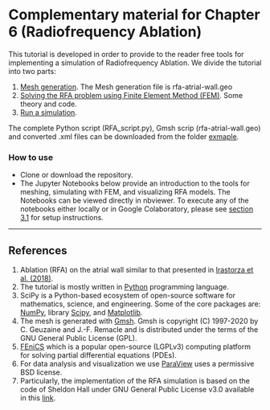 # Complementary material for Chapter 6 (Radiofrequency Ablation)

This tutorial is developed in order to provide to the reader free tools for implementing a simulation of Radiofrequency Ablation. We divide the tutorial into two parts:

1. [Mesh generation](https://github.com/rirastorza/RFA-tutorial/blob/master/mesh%20generation/meshgenration.ipynb). The Mesh generation file is rfa-atrial-wall.geo
2. [Solving the RFA problem using Finite Element Method (FEM)](https://github.com/rirastorza/RFA-tutorial/blob/master/solving%20by%20fem/solvingbyfem.ipynb). Some theory and code.
3. [Run a simulation](https://github.com/rirastorza/RFA-tutorial/blob/master/run/coding.ipynb).

The complete Python script (RFA_script.py), Gmsh scrip (rfa-atrial-wall.geo) and converted .xml files can be downloaded from the folder [exmaple](https://github.com/rirastorza/RFA-tutorial/tree/master/example).

### How to use
- Clone or download the repository.
- The Jupyter Notebooks below provide an introduction to the tools for meshing, simulating with FEM, and visualizing RFA models. The Notebooks can be viewed directly in nbviewer. To execute any of the notebooks either locally or in Google Colaboratory, please see [section 3.1](https://github.com/rirastorza/RFA-tutorial/blob/master/run/coding.ipynb) for setup instructions.

---

## References
 
1. Ablation (RFA) on the atrial wall similar to that presented in [Irastorza et al. (2018)](https://onlinelibrary.wiley.com/doi/abs/10.1111/jce.13363). 
2. The tutorial is mostly written in [Python](https://www.python.org/) programming language.
3. SciPy is a Python-based ecosystem of open-source software for mathematics, science, and engineering. Some of the core packages are: [NumPy](https://numpy.org/), library [Scipy](https://www.scipy.org/), and [Matplotlib](https://matplotlib.org/).
4. The mesh is generated with [Gmsh](https://gmsh.info/). Gmsh is copyright (C) 1997-2020 by C. Geuzaine and J.-F. Remacle and is distributed under the terms of the GNU General Public License (GPL).
5. [FEniCS](https://fenicsproject.org/download/) which is a popular open-source (LGPLv3) computing platform for solving partial differential equations (PDEs).
6. For data analysis and visualization we use [ParaView](https://www.paraview.org/) uses a permissive BSD license.
7. Particularly, the implementation of the RFA simulation is based on the code of Sheldon Hall under GNU General Public License v3.0 available in this [link](https://github.com/sheldonkhall/MITA-model).

